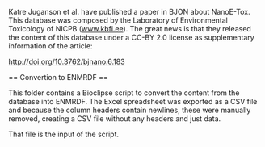 Katre Juganson et al. have published a paper in BJON about NanoE-Tox. This database
was composed by the Laboratory of Environmental Toxicology of NICPB (www.kbfi.ee).
The great news is that they released the content of this database under a
CC-BY 2.0 license as supplementary information of the article: 

http://doi.org/10.3762/bjnano.6.183

== Convertion to ENMRDF ==

This folder contains a Bioclipse script to convert the content from the database
into ENMRDF. The Excel spreadsheet was exported as a CSV file and because the column
headers contain newlines, these were manually removed, creating a CSV file without
any headers and just data.

That file is the input of the script.
